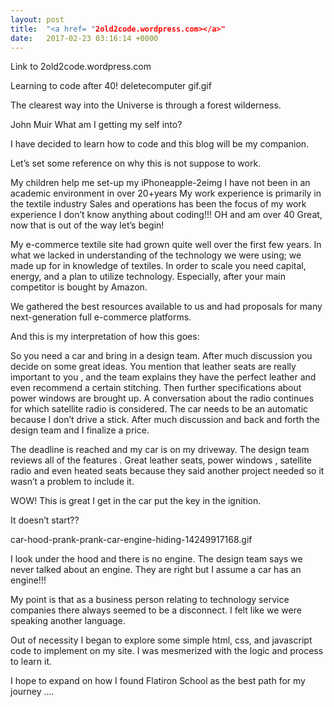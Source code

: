```yaml
---
layout: post
title:  "<a href= "2old2code.wordpress.com></a>"
date:   2017-02-23 03:16:14 +0000
---
```


Link to 2old2code.wordpress.com

Learning to code after 40!
deletecomputer gif.gif

The clearest way into the Universe is through a forest wilderness.

John Muir
What am I getting my self into?

I have decided to learn how to code and this blog will be my companion.

Let’s set some reference on why this is not suppose to work.

My children help me set-up my iPhoneapple-2eimg
I have not been in an academic environment in over 20+years
My work experience is primarily in the textile industry
Sales and operations has been the focus of my work experience
I don’t know anything about coding!!!
OH and am over 40
Great, now that is out of the way let’s begin!

My e-commerce textile site had grown quite well over the first few years. In what we lacked in understanding of the technology we were using; we made up for in knowledge of textiles. In order to scale you need capital, energy, and a plan to utilize technology. Especially, after your main competitor is bought by Amazon.

We gathered the best resources available to us and had proposals for many next-generation full e-commerce platforms.

And this is my interpretation of how this goes:

So you need a car and bring in a design team. After much discussion you decide on some great ideas. You mention that leather seats are really important to you , and the team explains they have the perfect leather and even recommend a certain stitching. Then further specifications about power windows are brought up. A conversation about the radio continues for which satellite radio is considered. The car needs to be an automatic because I don’t drive a stick. After much discussion and back and forth the design team and I finalize a price.

The deadline is reached and my car is on my driveway. The design team reviews all of the features . Great leather seats, power windows , satellite radio and even heated seats because they said another project needed so it wasn’t a problem to include it.

WOW! This is great I get in the car put the key in the ignition.

It doesn’t start??

car-hood-prank-prank-car-engine-hiding-14249917168.gif

I look under the hood and there is no engine. The design team says we never talked about an engine. They are right but I assume a car has an engine!!!

My point is that as a business person relating to technology service companies there always seemed to be a disconnect. I felt like we were speaking another language.

Out of necessity I began to explore some simple html, css, and javascript code to implement on my site. I was mesmerized with the logic and process to learn it.

I hope to expand on how I found Flatiron School as the best path for my journey ….
